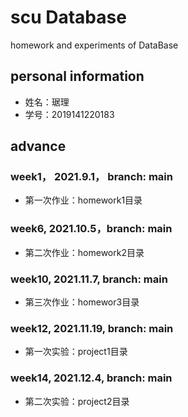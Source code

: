 # scu Database
homework and experiments of DataBase
## personal information
* 姓名：琚理  
* 学号：2019141220183
## advance
### week1， 2021.9.1， branch: main 
* 第一次作业：homework1目录  
### week6,  2021.10.5，branch: main
* 第二次作业：homework2目录
### week10,  2021.11.7, branch: main
* 第三次作业：homewor3目录
### week12,  2021.11.19, branch: main
* 第一次实验：project1目录
### week14,  2021.12.4, branch: main
* 第二次实验：project2目录

